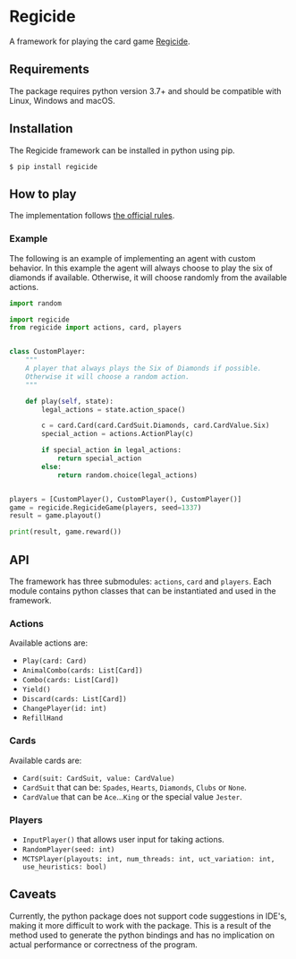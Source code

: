 # Regicide
A framework for playing the card game [Regicide](https://www.badgersfrommars.com/regicide/).

## Requirements
The package requires python version 3.7+ and should be compatible with Linux, Windows and macOS.

## Installation
The Regicide framework can be installed in python using pip.
```shell
$ pip install regicide
```

## How to play
The implementation follows [the official rules](https://www.badgersfrommars.com/assets/RegicideRulesA4.pdf).

### Example
The following is an example of implementing an agent with custom behavior. In this example the agent will always choose to play the six of diamonds if available. Otherwise, it will choose randomly from the available actions.
```python
import random

import regicide
from regicide import actions, card, players


class CustomPlayer:
    """
    A player that always plays the Six of Diamonds if possible.
    Otherwise it will choose a random action.
    """

    def play(self, state):
        legal_actions = state.action_space()

        c = card.Card(card.CardSuit.Diamonds, card.CardValue.Six)
        special_action = actions.ActionPlay(c)

        if special_action in legal_actions:
            return special_action
        else:
            return random.choice(legal_actions)


players = [CustomPlayer(), CustomPlayer(), CustomPlayer()]
game = regicide.RegicideGame(players, seed=1337)
result = game.playout()

print(result, game.reward())
```

## API
The framework has three submodules: `actions`, `card` and `players`. Each module contains python classes that can be instantiated and used in the framework.

### Actions
Available actions are:
- `Play(card: Card)`
- `AnimalCombo(cards: List[Card])`
- `Combo(cards: List[Card])`
- `Yield()`
- `Discard(cards: List[Card])`
- `ChangePlayer(id: int)`
- `RefillHand`

### Cards
Available cards are:
- `Card(suit: CardSuit, value: CardValue)`
- `CardSuit` that can be: `Spades`, `Hearts`, `Diamonds`, `Clubs` or `None`.
- `CardValue` that can be `Ace`...`King` or the special value `Jester`.

### Players
- `InputPlayer()` that allows user input for taking actions.
- `RandomPlayer(seed: int)`
- `MCTSPlayer(playouts: int, num_threads: int, uct_variation: int, use_heuristics: bool)`

## Caveats
Currently, the python package does not support code suggestions in IDE's, making it more difficult to work with the package. This is a result of the method used to generate the python bindings and has no implication on actual performance or correctness of the program.
